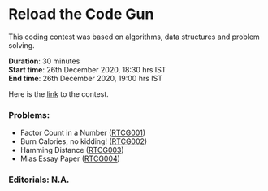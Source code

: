 # **Reload the Code Gun**

This coding contest was based on algorithms, data structures and problem solving.

**Duration**: 30 minutes  
**Start time**: 26th December 2020, 18:30 hrs IST  
**End time**: 26th December 2020, 19:00 hrs IST

Here is the [link](https://www.codechef.com/RTCG2020?itm_campaign=contest_listing) to the contest.

### **Problems:**
- Factor Count in a Number ([RTCG001](https://www.codechef.com/RTCG2020/problems/RTCG001)\)
- Burn Calories, no kidding! ([RTCG002](https://www.codechef.com/RTCG2020/problems/RTCG002)\)
- Hamming Distance ([RTCG003](https://www.codechef.com/RTCG2020/problems/RTCG003)\)
- Mias Essay Paper ([RTCG004](https://www.codechef.com/RTCG2020/problems/RTCG004)\)


### **Editorials:** N.A.
